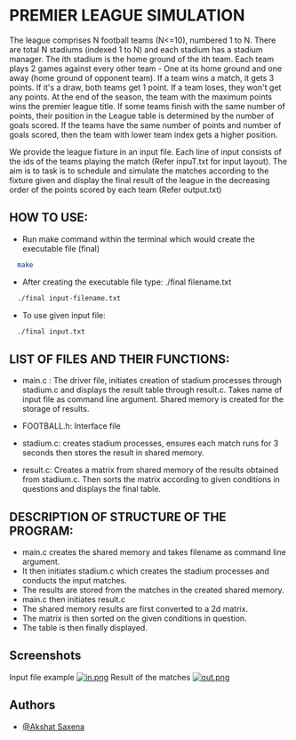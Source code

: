 
# PREMIER LEAGUE SIMULATION

The league comprises N football teams (N<=10), numbered 1 to N. There are
total N stadiums (indexed 1 to N) and each stadium has a stadium manager. The ith
stadium is the home ground of the ith team.
Each team plays 2 games against every other team - One at its home ground and one
away (home ground of opponent team).
If a team wins a match, it gets 3 points. If it's a draw, both teams get 1 point. If a team
loses, they won't get any points.
At the end of the season, the team with the maximum points wins the premier league title.
If some teams finish with the same number of points, their position in the League table is
determined by the number of goals scored. If the teams have the same number of points
and number of goals scored, then the team with lower team index gets a higher position.

We provide the league fixture in an input file. Each line of input consists of the ids
of the teams playing the match (Refer inpuT.txt for input layout).
The aim is to  task is to schedule and simulate the matches according to the fixture given and display the final result of the league in the decreasing order of the points scored by each
team (Refer output.txt) 


## HOW TO USE:

- Run make command within the terminal which would create the executable file (final)

```bash
  make
```

- After creating the executable file type: ./final filename.txt

```bash
  ./final input-filename.txt
```

- To use given input file: 


```bash
  ./final input.txt
```



## LIST OF FILES AND THEIR FUNCTIONS:

 - main.c : The driver file, initiates creation of stadium processes through stadium.c and displays the result table through result.c. Takes name of input file as command line argument. Shared memory is created for the storage of results.

 - FOOTBALL.h: Interface file

 - stadium.c: creates stadium processes, ensures each match runs for 3 seconds then stores the result in shared memory.

 - result.c: Creates a matrix from shared memory of the results obtained from stadium.c. Then sorts the matrix according to given conditions in questions and displays the final table.


## DESCRIPTION OF STRUCTURE OF THE PROGRAM:

- main.c creates the shared memory and takes filename as command line argument.
- It then initiates stadium.c which creates the stadium processes and conducts the input matches.
- The results are stored from the matches in the created shared memory.
- main.c then initiates result.c
- The shared memory results are first converted to a 2d matrix.
- The matrix is then sorted on the given conditions in question.
- The table is then finally displayed.


## Screenshots
Input file example
[![in.png](https://i.postimg.cc/053HSRWL/in.png)](https://postimg.cc/F1yZtqQZ)
Result of the matches
[![out.png](https://i.postimg.cc/3wdtNtjK/out.png)](https://postimg.cc/DW3rYdYD)
## Authors

- [@Akshat Saxena](https://github.com/Akshat977)

